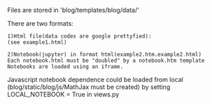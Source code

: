 Files are stored in 'blog/templates/blog/data/'

There are two formats:

	1)Html file(data codes are google prettyfied):
	(see example1.html)

	2)Notebook(jupyter) in format html(example2.htm.example2.html)
	Each notebook.html must be "doubled" by a notebook.htm template
	Notebooks are loaded using an iframe. 

Javascript notebook dependence could be loaded from local (blog/static/blog/js/MathJax must be created) by setting LOCAL_NOTEBOOK = True in views.py



